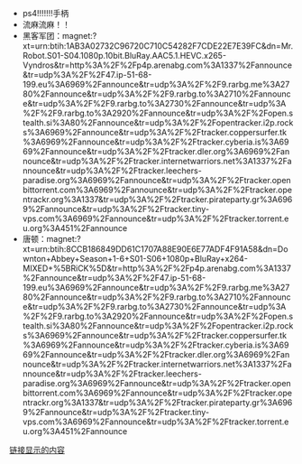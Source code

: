 * ps4!!!!!!!手柄
 * 流麻流麻！！
 * 黑客军团：magnet:?xt=urn:btih:1AB3A02732C96720C710C54282F7CDE22E7E39FC&amp;dn=Mr.Robot.S01-S04.1080p.10bit.BluRay.AAC5.1.HEVC.x265-Vyndros&amp;tr=http%3A%2F%2Fp4p.arenabg.com%3A1337%2Fannounce&amp;tr=udp%3A%2F%2F47.ip-51-68-199.eu%3A6969%2Fannounce&amp;tr=udp%3A%2F%2F9.rarbg.me%3A2780%2Fannounce&amp;tr=udp%3A%2F%2F9.rarbg.to%3A2710%2Fannounce&amp;tr=udp%3A%2F%2F9.rarbg.to%3A2730%2Fannounce&amp;tr=udp%3A%2F%2F9.rarbg.to%3A2920%2Fannounce&amp;tr=udp%3A%2F%2Fopen.stealth.si%3A80%2Fannounce&amp;tr=udp%3A%2F%2Fopentracker.i2p.rocks%3A6969%2Fannounce&amp;tr=udp%3A%2F%2Ftracker.coppersurfer.tk%3A6969%2Fannounce&amp;tr=udp%3A%2F%2Ftracker.cyberia.is%3A6969%2Fannounce&amp;tr=udp%3A%2F%2Ftracker.dler.org%3A6969%2Fannounce&amp;tr=udp%3A%2F%2Ftracker.internetwarriors.net%3A1337%2Fannounce&amp;tr=udp%3A%2F%2Ftracker.leechers-paradise.org%3A6969%2Fannounce&amp;tr=udp%3A%2F%2Ftracker.openbittorrent.com%3A6969%2Fannounce&amp;tr=udp%3A%2F%2Ftracker.opentrackr.org%3A1337&amp;tr=udp%3A%2F%2Ftracker.pirateparty.gr%3A6969%2Fannounce&amp;tr=udp%3A%2F%2Ftracker.tiny-vps.com%3A6969%2Fannounce&amp;tr=udp%3A%2F%2Ftracker.torrent.eu.org%3A451%2Fannounce
 * 唐顿：magnet:?xt=urn:btih:8CCB186849DD61C1707A88E90E6E77ADF4F91A58&amp;dn=Downton+Abbey+Season+1-6+S01-S06+1080p+BluRay+x264-MIXED+%5BRiCK%5D&amp;tr=http%3A%2F%2Fp4p.arenabg.com%3A1337%2Fannounce&amp;tr=udp%3A%2F%2F47.ip-51-68-199.eu%3A6969%2Fannounce&amp;tr=udp%3A%2F%2F9.rarbg.me%3A2780%2Fannounce&amp;tr=udp%3A%2F%2F9.rarbg.to%3A2710%2Fannounce&amp;tr=udp%3A%2F%2F9.rarbg.to%3A2730%2Fannounce&amp;tr=udp%3A%2F%2F9.rarbg.to%3A2920%2Fannounce&amp;tr=udp%3A%2F%2Fopen.stealth.si%3A80%2Fannounce&amp;tr=udp%3A%2F%2Fopentracker.i2p.rocks%3A6969%2Fannounce&amp;tr=udp%3A%2F%2Ftracker.coppersurfer.tk%3A6969%2Fannounce&amp;tr=udp%3A%2F%2Ftracker.cyberia.is%3A6969%2Fannounce&amp;tr=udp%3A%2F%2Ftracker.dler.org%3A6969%2Fannounce&amp;tr=udp%3A%2F%2Ftracker.internetwarriors.net%3A1337%2Fannounce&amp;tr=udp%3A%2F%2Ftracker.leechers-paradise.org%3A6969%2Fannounce&amp;tr=udp%3A%2F%2Ftracker.openbittorrent.com%3A6969%2Fannounce&amp;tr=udp%3A%2F%2Ftracker.opentrackr.org%3A1337&amp;tr=udp%3A%2F%2Ftracker.pirateparty.gr%3A6969%2Fannounce&amp;tr=udp%3A%2F%2Ftracker.tiny-vps.com%3A6969%2Fannounce&amp;tr=udp%3A%2F%2Ftracker.torrent.eu.org%3A451%2Fannounce

[链接显示的内容](#连接到的文章内的部分)